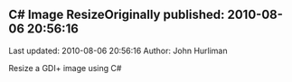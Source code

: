 ## C# Image ResizeOriginally published: 2010-08-06 20:56:16 
Last updated: 2010-08-06 20:56:16 
Author: John Hurliman 
 
Resize a GDI+ image using C#